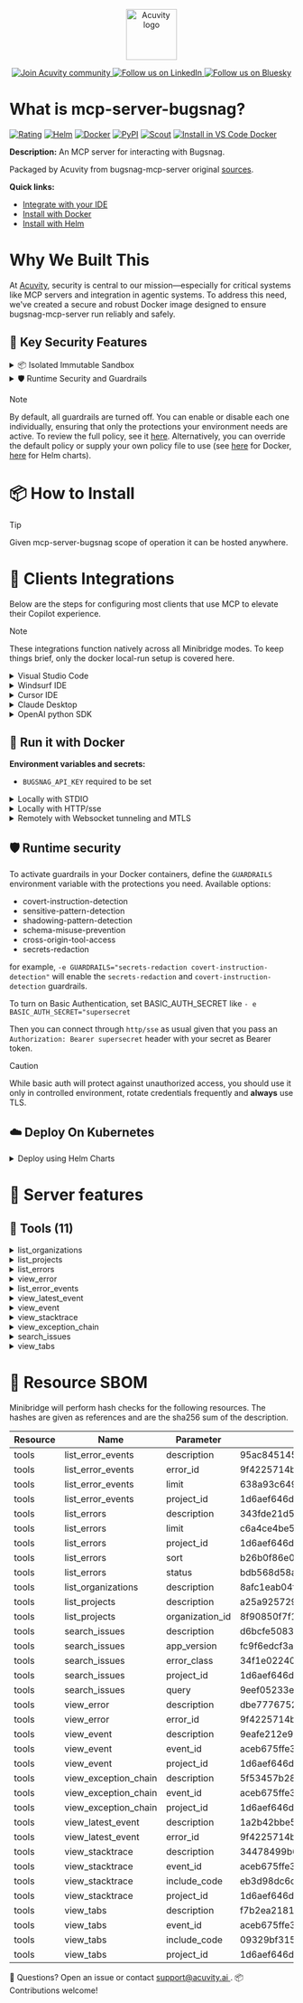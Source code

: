 <p align="center">
  <a href="https://acuvity.ai">
    <picture>
      <img src="https://mma.prnewswire.com/media/2544052/Acuvity__Logo.jpg" height="90" alt="Acuvity logo"/>
    </picture>
  </a>
</p>
<p align="center">
  <a href="https://discord.gg/BkU7fBkrNk">
    <img src="https://img.shields.io/badge/Acuvity-Join-7289DA?logo=discord&logoColor=fff" alt="Join Acuvity community" />
  </a>
<a href="https://www.linkedin.com/company/acuvity/">
    <img src="https://img.shields.io/badge/LinkedIn-Follow-7289DA" alt="Follow us on LinkedIn" />
  </a>
<a href="https://bsky.app/profile/acuvity.bsky.social">
    <img src="https://img.shields.io/badge/Bluesky-Follow-7289DA"?logo=bluesky&logoColor=fff" alt="Follow us on Bluesky" />
  </a>
</p>


# What is mcp-server-bugsnag?

[![Rating](https://img.shields.io/badge/C-3775A9?label=Rating)](https://docs.anthropic.com/en/docs/build-with-claude/tool-use/implement-tool-use#best-practices-for-tool-definitions)
[![Helm](https://img.shields.io/badge/1.0.0-3775A9?logo=helm&label=Charts&logoColor=fff)](https://hub.docker.com/r/acuvity/mcp-server-bugsnag/tags/)
[![Docker](https://img.shields.io/docker/image-size/acuvity/mcp-server-bugsnag/1.1.0?logo=docker&logoColor=fff&label=1.1.0)](https://hub.docker.com/r/acuvity/mcp-server-bugsnag)
[![PyPI](https://img.shields.io/badge/1.1.0-3775A9?logo=pypi&logoColor=fff&label=bugsnag-mcp-server)](https://github.com/tgeselle/bugsnag-mcp)
[![Scout](https://img.shields.io/badge/Active-3775A9?logo=docker&logoColor=fff&label=Scout)](https://hub.docker.com/r/acuvity/mcp-server-fetch/)
[![Install in VS Code Docker](https://img.shields.io/badge/VS_Code-One_click_install-0078d7?logo=githubcopilot)](https://insiders.vscode.dev/redirect/mcp/install?name=mcp-server-bugsnag&config=%7B%22args%22%3A%5B%22run%22%2C%22-i%22%2C%22--rm%22%2C%22--read-only%22%2C%22-e%22%2C%22BUGSNAG_API_KEY%22%2C%22docker.io%2Facuvity%2Fmcp-server-bugsnag%3A1.1.0%22%5D%2C%22command%22%3A%22docker%22%7D)

**Description:** An MCP server for interacting with Bugsnag.

Packaged by Acuvity from bugsnag-mcp-server original [sources](https://github.com/tgeselle/bugsnag-mcp).

**Quick links:**

- [Integrate with your IDE](https://github.com/acuvity/mcp-servers-registry/blob/main/mcp-server-bugsnag/docker/README.md#-clients-integrations)
- [Install with Docker](https://github.com/acuvity/mcp-servers-registry/tree/main/mcp-server-bugsnag/docker/README.md#-run-it-with-docker)
- [Install with Helm](https://github.com/acuvity/mcp-servers-registry/tree/main/mcp-server-bugsnag/charts/mcp-server-bugsnag/README.md#how-to-install)

# Why We Built This

At [Acuvity](https://acuvity.ai), security is central to our mission—especially for critical systems like MCP servers and integration in agentic systems.
To address this need, we've created a secure and robust Docker image designed to ensure bugsnag-mcp-server run reliably and safely.

## 🔐 Key Security Features

<details>
<summary>📦 Isolated Immutable Sandbox </summary>

- **Isolated Execution**: All tools run within secure, containerized sandboxes to enforce process isolation and prevent lateral movement.
- **Non-root by Default**: Enforces least-privilege principles, minimizing the impact of potential security breaches.
- **Read-only Filesystem**: Ensures runtime immutability, preventing unauthorized modification.
- **Version Pinning**: Guarantees consistency and reproducibility across deployments by locking tool and dependency versions.
- **CVE Scanning**: Continuously scans images for known vulnerabilities using [Docker Scout](https://docs.docker.com/scout/) to support proactive mitigation.
- **SBOM & Provenance**: Delivers full supply chain transparency by embedding metadata and traceable build information."
</details>

<details>
<summary>🛡️ Runtime Security and Guardrails</summary>

**Minibridge Integration**: [Minibridge](https://github.com/acuvity/minibridge) establishes secure Agent-to-MCP connectivity, supports Rego/HTTP-based policy enforcement 🕵️, and simplifies orchestration.

The [ARC](https://github.com/acuvity/mcp-servers-registry/tree/main) container includes a [built-in Rego policy](https://github.com/acuvity/mcp-servers-registry/tree/main/mcp-server-bugsnag/docker/policy.rego) that enables a set of runtime "guardrails"" to help enforce security, privacy, and correct usage of your services. Below is an overview of each guardrail provided.

### 🔒 Resource Integrity

**Mitigates MCP Rug Pull Attacks**

* **Goal:** Protect users from malicious tool description changes after initial approval, preventing post-installation manipulation or deception.
* **Mechanism:** Locks tool descriptions upon client approval and verifies their integrity before execution. Any modification to the description triggers a security violation, blocking unauthorized changes from server-side updates.

### 🛡️ Gardrails

### Covert Instruction Detection

Monitors incoming requests for hidden or obfuscated directives that could alter policy behavior.

* **Goal:** Stop attackers from slipping unnoticed commands or payloads into otherwise harmless data.
* **Mechanism:** Applies a library of regex patterns and binary‐encoding checks to the full request body. If any pattern matches a known covert channel (e.g., steganographic markers, hidden HTML tags, escape-sequence tricks), the request is rejected.

### Sensitive Pattern Detection

Block user-defined sensitive data patterns (credential paths, filesystem references).

* **Goal:** Block accidental or malicious inclusion of sensitive information that violates data-handling rules.
* **Mechanism:** Runs a curated set of regexes against all payloads and tool descriptions—matching patterns such as `.env` files, RSA key paths, directory traversal sequences.

### Shadowing Pattern Detection

Detects and blocks "shadowing" attacks, where a malicious MCP server sneaks hidden directives into its own tool descriptions to hijack or override the behavior of other, trusted tools.

* **Goal:** Stop a rogue server from poisoning the agent’s logic by embedding instructions that alter how a different server’s tools operate (e.g., forcing all emails to go to an attacker’s address even when the user calls a separate `send_email` tool).
* **Mechanism:** During policy load, each tool description is scanned for cross‐tool override patterns—such as `<IMPORTANT>` sections referencing other tool names, hidden side‐effects, or directives that apply to a different server’s API. Any description that attempts to shadow or extend instructions for a tool outside its own namespace triggers a policy violation and is rejected.

### Schema Misuse Prevention

Enforces strict adherence to MCP input schemas.

* **Goal:** Prevent malformed or unexpected fields from bypassing validations, causing runtime errors, or enabling injections.
* **Mechanism:** Compares each incoming JSON object against the declared schema (required properties, allowed keys, types). Any extra, missing, or mistyped field triggers an immediate policy violation.

### Cross-Origin Tool Access

Controls whether tools may invoke tools or services from external origins.

* **Goal:** Prevent untrusted or out-of-scope services from being called.
* **Mechanism:** Examines tool invocation requests and outgoing calls, verifying each target against an allowlist of approved domains or service names. Calls to any non-approved origin are blocked.

### Secrets Redaction

Automatically masks sensitive values so they never appear in logs or responses.

* **Goal:** Ensure that API keys, tokens, passwords, and other credentials cannot leak in plaintext.
* **Mechanism:** Scans every text output for known secret formats (e.g., AWS keys, GitHub PATs, JWTs). Matches are replaced with `[REDACTED]` before the response is sent or recorded.

## Basic Authentication via Shared Secret

Provides a lightweight auth layer using a single shared token.

* **Mechanism:** Expects clients to send an `Authorization` header with the predefined secret.
* **Use Case:** Quickly lock down your endpoint in development or simple internal deployments—no complex OAuth/OIDC setup required.

These controls ensure robust runtime integrity, prevent unauthorized behavior, and provide a foundation for secure-by-design system operations.

</details>

> [!NOTE]
> By default, all guardrails are turned off. You can enable or disable each one individually, ensuring that only the protections your environment needs are active. To review the full policy, see it [here](https://github.com/acuvity/mcp-servers-registry/tree/main/mcp-server-bugsnag/docker/policy.rego). Alternatively, you can override the default policy or supply your own policy file to use (see [here](https://github.com/acuvity/mcp-servers-registry/tree/main/mcp-server-bugsnag/docker/entrypoint.sh) for Docker, [here](https://github.com/acuvity/mcp-servers-registry/tree/main/mcp-server-bugsnag/charts/mcp-server-bugsnag#minibridge) for Helm charts).


# 📦 How to Install


> [!TIP]
> Given mcp-server-bugsnag scope of operation it can be hosted anywhere.

# 🧰 Clients Integrations

Below are the steps for configuring most clients that use MCP to elevate their Copilot experience.

> [!NOTE]
> These integrations function natively across all Minibridge modes.
> To keep things brief, only the docker local-run setup is covered here.

<details>
<summary>Visual Studio Code</summary>

To get started immediately, you can use the "one-click" link below:

[![Install in VS Code Docker](https://img.shields.io/badge/VS_Code-One_click_install-0078d7?logo=githubcopilot)](https://insiders.vscode.dev/redirect/mcp/install?name=mcp-server-bugsnag&config=%7B%22args%22%3A%5B%22run%22%2C%22-i%22%2C%22--rm%22%2C%22--read-only%22%2C%22-e%22%2C%22BUGSNAG_API_KEY%22%2C%22docker.io%2Facuvity%2Fmcp-server-bugsnag%3A1.1.0%22%5D%2C%22command%22%3A%22docker%22%7D)

## Global scope

Press `ctrl + shift + p` and type `Preferences: Open User Settings JSON` to add the following section:

```json
{
  "mcp": {
    "servers": {
      "acuvity-mcp-server-bugsnag": {
        "env": {
          "BUGSNAG_API_KEY": "TO_BE_SET"
        },
        "command": "docker",
        "args": [
          "run",
          "-i",
          "--rm",
          "--read-only",
          "-e",
          "BUGSNAG_API_KEY",
          "docker.io/acuvity/mcp-server-bugsnag:1.1.0"
        ]
      }
    }
  }
}
```

## Workspace scope

In your workspace create a file called `.vscode/mcp.json` and add the following section:

```json
{
  "servers": {
    "acuvity-mcp-server-bugsnag": {
      "env": {
        "BUGSNAG_API_KEY": "TO_BE_SET"
      },
      "command": "docker",
      "args": [
        "run",
        "-i",
        "--rm",
        "--read-only",
        "-e",
        "BUGSNAG_API_KEY",
        "docker.io/acuvity/mcp-server-bugsnag:1.1.0"
      ]
    }
  }
}
```

> To pass secrets you should use the `promptString` input type described in the [Visual Studio Code documentation](https://code.visualstudio.com/docs/copilot/chat/mcp-servers).

</details>

<details>
<summary>Windsurf IDE</summary>

In `~/.codeium/windsurf/mcp_config.json` add the following section:

```json
{
  "mcpServers": {
    "acuvity-mcp-server-bugsnag": {
      "env": {
        "BUGSNAG_API_KEY": "TO_BE_SET"
      },
      "command": "docker",
      "args": [
        "run",
        "-i",
        "--rm",
        "--read-only",
        "-e",
        "BUGSNAG_API_KEY",
        "docker.io/acuvity/mcp-server-bugsnag:1.1.0"
      ]
    }
  }
}
```

See [Windsurf documentation](https://docs.windsurf.com/windsurf/mcp) for more info.

</details>

<details>
<summary>Cursor IDE</summary>

Add the following JSON block to your mcp configuration file:
- `~/.cursor/mcp.json` for global scope
- `.cursor/mcp.json` for project scope

```json
{
  "mcpServers": {
    "acuvity-mcp-server-bugsnag": {
      "env": {
        "BUGSNAG_API_KEY": "TO_BE_SET"
      },
      "command": "docker",
      "args": [
        "run",
        "-i",
        "--rm",
        "--read-only",
        "-e",
        "BUGSNAG_API_KEY",
        "docker.io/acuvity/mcp-server-bugsnag:1.1.0"
      ]
    }
  }
}
```

See [cursor documentation](https://docs.cursor.com/context/model-context-protocol) for more information.

</details>
<details>

<summary>Claude Desktop</summary>

In the `claude_desktop_config.json` configuration file add the following section:

```json
{
  "mcpServers": {
    "acuvity-mcp-server-bugsnag": {
      "env": {
        "BUGSNAG_API_KEY": "TO_BE_SET"
      },
      "command": "docker",
      "args": [
        "run",
        "-i",
        "--rm",
        "--read-only",
        "-e",
        "BUGSNAG_API_KEY",
        "docker.io/acuvity/mcp-server-bugsnag:1.1.0"
      ]
    }
  }
}
```

See [Anthropic documentation](https://docs.anthropic.com/en/docs/agents-and-tools/mcp) for more information.
</details>

<details>
<summary>OpenAI python SDK</summary>

## Running locally

```python
async with MCPServerStdio(
    params={
        "env": {"BUGSNAG_API_KEY":"TO_BE_SET"},
        "command": "docker",
        "args": ["run","-i","--rm","--read-only","-e","BUGSNAG_API_KEY","docker.io/acuvity/mcp-server-bugsnag:1.1.0"]
    }
) as server:
    tools = await server.list_tools()
```

## Running remotely

```python
async with MCPServerSse(
    params={
        "url": "http://<ip>:<port>/sse",
    }
) as server:
    tools = await server.list_tools()
```

See [OpenAI Agents SDK docs](https://openai.github.io/openai-agents-python/mcp/) for more info.

</details>

## 🐳 Run it with Docker

**Environment variables and secrets:**
  - `BUGSNAG_API_KEY` required to be set


<details>
<summary>Locally with STDIO</summary>

In your client configuration set:

- command: `docker`
- arguments: `run -i --rm --read-only -e BUGSNAG_API_KEY docker.io/acuvity/mcp-server-bugsnag:1.1.0`

</details>

<details>
<summary>Locally with HTTP/sse</summary>

Simply run as:

```console
docker run -i --rm --read-only -e BUGSNAG_API_KEY docker.io/acuvity/mcp-server-bugsnag:1.1.0
```

Add `-p <localport>:8000` to expose the port.

Then on your application/client, you can configure to use something like:

```json
{
  "mcpServers": {
    "acuvity-mcp-server-bugsnag": {
      "url": "http://localhost:<localport>/sse",
    }
  }
}
```

You might have to use different ports for different tools.

</details>

<details>
<summary>Remotely with Websocket tunneling and MTLS </summary>

> This section assume you are familiar with TLS and certificates and will require:
> - a server certificate with proper DNS/IP field matching your tool deployment.
> - a client-ca used to sign client certificates

1. Start the server in `backend` mode
 - add an environment variable like `-e MINIBRIDGE_MODE=backend`
 - add the TLS certificates (recommended) through a volume let's say `/certs` ex (`-v $PWD/certs:/certs`)
 - instruct minibridge to use those certs with
   - `-e MINIBRIDGE_TLS_SERVER_CERT=/certs/server-cert.pem`
   - `-e MINIBRIDGE_TLS_SERVER_KEY=/certs/server-key.pem`
   - `-e MINIBRIDGE_TLS_SERVER_KEY_PASS=optional`
   - `-e MINIBRIDGE_TLS_SERVER_CLIENT_CA=/certs/client-ca.pem`

2. Start `minibridge` locally in frontend mode:
  - Get [minibridge](https://github.com/acuvity/minibridge) binary for your OS.

In your client configuration, Minibridge works like any other STDIO command.

Example for Claude Desktop:

```json
{
  "mcpServers": {
    "acuvity-mcp-server-bugsnag": {
      "command": "minibridge",
      "args": ["frontend", "--backend", "wss://<remote-url>:8000/ws", "--tls-client-backend-ca", "/path/to/ca/that/signed/the/server-cert.pem/ca.pem", "--tls-client-cert", "/path/to/client-cert.pem", "--tls-client-key", "/path/to/client-key.pem"]
    }
  }
}
```

That's it.

Minibridge offers a host of additional features. For step-by-step guidance, please visit the wiki. And if anything’s unclear, don’t hesitate to reach out!

</details>

## 🛡️ Runtime security

To activate guardrails in your Docker containers, define the `GUARDRAILS` environment variable with the protections you need. Available options:
- covert-instruction-detection
- sensitive-pattern-detection
- shadowing-pattern-detection
- schema-misuse-prevention
- cross-origin-tool-access
- secrets-redaction

for example, `-e GUARDRAILS="secrets-redaction covert-instruction-detection"` will enable the `secrets-redaction` and `covert-instruction-detection` guardrails.


To turn on Basic Authentication, set BASIC_AUTH_SECRET like `- e BASIC_AUTH_SECRET="supersecret`

Then you can connect through `http/sse` as usual given that you pass an `Authorization: Bearer supersecret` header with your secret as Bearer token.

> [!CAUTION]
> While basic auth will protect against unauthorized access, you should use it only in controlled environment,
> rotate credentials frequently and **always** use TLS.

## ☁️ Deploy On Kubernetes

<details>
<summary>Deploy using Helm Charts</summary>

### Chart settings requirements

This chart requires some mandatory information to be installed.

**Mandatory Secrets**:
  - `BUGSNAG_API_KEY` secret to be set as secrets.BUGSNAG_API_KEY either by `.value` or from existing with `.valueFrom`

### How to install

You can inspect the chart `README`:

```console
helm show readme oci://docker.io/acuvity/mcp-server-bugsnag --version 1.0.0
````

You can inspect the values that you can configure:

```console
helm show values oci://docker.io/acuvity/mcp-server-bugsnag --version 1.0.0
````

Install with helm

```console
helm install mcp-server-bugsnag oci://docker.io/acuvity/mcp-server-bugsnag --version 1.0.0
```

From there your MCP server mcp-server-bugsnag will be reachable by default through `http/sse` from inside the cluster using the Kubernetes Service `mcp-server-bugsnag` on port `8000` by default. You can change that by looking at the `service` section of the `values.yaml` file.

### How to Monitor

The deployment will create a Kubernetes service with a `healthPort`, that is used for liveness probes and readiness probes. This health port can also be used by the monitoring stack of your choice and exposes metrics under the `/metrics` path.

See full charts [Readme](https://github.com/acuvity/mcp-servers-registry/tree/main/mcp-server-bugsnag/charts/mcp-server-bugsnag/README.md) for more details about settings and runtime security including guardrails activation.

</details>

# 🧠 Server features

## 🧰 Tools (11)
<details>
<summary>list_organizations</summary>

**Description**:

```
List available Bugsnag organizations
```

**Parameter**:

| Name | Type | Description | Required? |
|-----------|------|-------------|-----------|
</details>
<details>
<summary>list_projects</summary>

**Description**:

```
List projects in an organization
```

**Parameter**:

| Name | Type | Description | Required? |
|-----------|------|-------------|-----------|
| organization_id | string | Bugsnag organization ID | Yes
</details>
<details>
<summary>list_errors</summary>

**Description**:

```
List errors in a project with filtering options
```

**Parameter**:

| Name | Type | Description | Required? |
|-----------|------|-------------|-----------|
| limit | number | Maximum number of errors to return | No
| project_id | string | Bugsnag project ID | Yes
| sort | string | Sort order for errors | No
| status | string | Filter by error status | No
</details>
<details>
<summary>view_error</summary>

**Description**:

```
Get detailed information about a specific error
```

**Parameter**:

| Name | Type | Description | Required? |
|-----------|------|-------------|-----------|
| error_id | string | Bugsnag error ID | Yes
</details>
<details>
<summary>list_error_events</summary>

**Description**:

```
List events (occurrences) for a specific error
```

**Parameter**:

| Name | Type | Description | Required? |
|-----------|------|-------------|-----------|
| error_id | string | Bugsnag error ID | Yes
| limit | number | Maximum number of events to return | No
| project_id | string | Bugsnag project ID | Yes
</details>
<details>
<summary>view_latest_event</summary>

**Description**:

```
View the latest event for an error
```

**Parameter**:

| Name | Type | Description | Required? |
|-----------|------|-------------|-----------|
| error_id | string | Bugsnag error ID | Yes
</details>
<details>
<summary>view_event</summary>

**Description**:

```
View detailed information about a specific event
```

**Parameter**:

| Name | Type | Description | Required? |
|-----------|------|-------------|-----------|
| event_id | string | Bugsnag event ID | Yes
| project_id | string | Bugsnag project ID | Yes
</details>
<details>
<summary>view_stacktrace</summary>

**Description**:

```
Extract and format stacktrace information from an event
```

**Parameter**:

| Name | Type | Description | Required? |
|-----------|------|-------------|-----------|
| event_id | string | Bugsnag event ID | Yes
| include_code | boolean | Include source code context if available | No
| project_id | string | Bugsnag project ID | Yes
</details>
<details>
<summary>view_exception_chain</summary>

**Description**:

```
View the full chain of exceptions for an event
```

**Parameter**:

| Name | Type | Description | Required? |
|-----------|------|-------------|-----------|
| event_id | string | Bugsnag event ID | Yes
| project_id | string | Bugsnag project ID | Yes
</details>
<details>
<summary>search_issues</summary>

**Description**:

```
Search for issues using various criteria
```

**Parameter**:

| Name | Type | Description | Required? |
|-----------|------|-------------|-----------|
| app_version | string | Filter by app version | No
| error_class | string | Filter by error class | No
| project_id | string | Bugsnag project ID | Yes
| query | string | Search query | No
</details>
<details>
<summary>view_tabs</summary>

**Description**:

```
View all event data tabs including app, device, user, request, breadcrumbs, metadata, and stacktrace
```

**Parameter**:

| Name | Type | Description | Required? |
|-----------|------|-------------|-----------|
| event_id | string | Bugsnag event ID | Yes
| include_code | boolean | Include source code context in stacktrace if available | No
| project_id | string | Bugsnag project ID | Yes
</details>


# 🔐 Resource SBOM

Minibridge will perform hash checks for the following resources. The hashes are given as references and are the sha256 sum of the description.

| Resource | Name | Parameter | Hash |
|-----------|------|------|------|
| tools | list_error_events | description | 95ac8451451be25e3b7e27dac898fa642c66b1700c5cdf484468c9ddbb973ee6 |
| tools | list_error_events | error_id | 9f4225714bc44a8c55c2813c4140538451ad9f31ef7be2671a52519ba55b05bb |
| tools | list_error_events | limit | 638a93c649b59360158a5be8a53da904c181d6c7911ba09da7b827febdc1c939 |
| tools | list_error_events | project_id | 1d6aef646d3e586b39cef35615f094d8b6afced62f9037125c7d77245b5bc9bb |
| tools | list_errors | description | 343fde21d5ef61a6def43d08570a90cc3e320223c0702c7ace02ec6f68c6848c |
| tools | list_errors | limit | c6a4ce4be531e8abe4e8cf45c39169cafbf40248b465ca2a8f5b76d1d31592b3 |
| tools | list_errors | project_id | 1d6aef646d3e586b39cef35615f094d8b6afced62f9037125c7d77245b5bc9bb |
| tools | list_errors | sort | b26b0f86e0464ed8865f56f254fea435956e331f85685cb7c7ab5a7f4f35906f |
| tools | list_errors | status | bdb568d58ab98a5c2fd8342c9b0f4f14b673ffabdd64033485a42a46e2acefaa |
| tools | list_organizations | description | 8afc1eab04f56a9b4fdf6305f377aa96240e555e8e3916b5b8695b373ea713b1 |
| tools | list_projects | description | a25a925729c7debbd803810b21c2559d9ae36906eb9000e8f65d48f625ccfca2 |
| tools | list_projects | organization_id | 8f90850f7f18622ceb36614e8c069c8dd8353d2d1d5cba2a7faa2be3fc6534f2 |
| tools | search_issues | description | d6bcfe5083b67eb6fa9ed186eaffc68c733cd532fe7d062e852d4df759e565b6 |
| tools | search_issues | app_version | fc9f6edcf3a7752f37fb69ee272f675c87e5f10fe7d02bd10b548ffd383b5985 |
| tools | search_issues | error_class | 34f1e02240bd200e89ad6994eb8d45d58f7226eb43b99030c159ca938aee3f9a |
| tools | search_issues | project_id | 1d6aef646d3e586b39cef35615f094d8b6afced62f9037125c7d77245b5bc9bb |
| tools | search_issues | query | 9eef05233ecfc1fbcfe756aa79bd497fa20e58144012561b562b8856040f5100 |
| tools | view_error | description | dbe777675200bd5b7f376ca368e5e6a81a5fdce885d7f9b24cbc26c2f1bf87db |
| tools | view_error | error_id | 9f4225714bc44a8c55c2813c4140538451ad9f31ef7be2671a52519ba55b05bb |
| tools | view_event | description | 9eafe212e950a93be6089d71b93bad82cd952c3a63659002bede4f533a4ac51d |
| tools | view_event | event_id | aceb675ffe3fd6e9b5e401f5ffab6d3bc764f755c62e6f0c0497c85caef4d98c |
| tools | view_event | project_id | 1d6aef646d3e586b39cef35615f094d8b6afced62f9037125c7d77245b5bc9bb |
| tools | view_exception_chain | description | 5f53457b2818ea05716ee8d3bf8064834fa19c8834d03e0e4cfdede2dedd3b9f |
| tools | view_exception_chain | event_id | aceb675ffe3fd6e9b5e401f5ffab6d3bc764f755c62e6f0c0497c85caef4d98c |
| tools | view_exception_chain | project_id | 1d6aef646d3e586b39cef35615f094d8b6afced62f9037125c7d77245b5bc9bb |
| tools | view_latest_event | description | 1a2b42bbe55740f8c673eb2ce2040f3879974eb35b9049362d8c37cc05a04c2f |
| tools | view_latest_event | error_id | 9f4225714bc44a8c55c2813c4140538451ad9f31ef7be2671a52519ba55b05bb |
| tools | view_stacktrace | description | 34478499b6a4bd894d494bb0169d647958ea4d7e8d001fcad3f9a0c9e462fadc |
| tools | view_stacktrace | event_id | aceb675ffe3fd6e9b5e401f5ffab6d3bc764f755c62e6f0c0497c85caef4d98c |
| tools | view_stacktrace | include_code | eb3d98dc6c160ca4d6f25a2ca54a91832bf9cebfedb9520ff0fb3a0e7302e308 |
| tools | view_stacktrace | project_id | 1d6aef646d3e586b39cef35615f094d8b6afced62f9037125c7d77245b5bc9bb |
| tools | view_tabs | description | f7b2ea218184ab7be36e4c5064e4778fbfafd3f3e54b50ee5110ddf66e6547b9 |
| tools | view_tabs | event_id | aceb675ffe3fd6e9b5e401f5ffab6d3bc764f755c62e6f0c0497c85caef4d98c |
| tools | view_tabs | include_code | 09329bf315973856f11d898f676bd20fb93bc07e9e120232af626f0bfb41fabd |
| tools | view_tabs | project_id | 1d6aef646d3e586b39cef35615f094d8b6afced62f9037125c7d77245b5bc9bb |


💬 Questions? Open an issue or contact [ support@acuvity.ai ](mailto:support@acuvity.ai).
📦 Contributions welcome!
